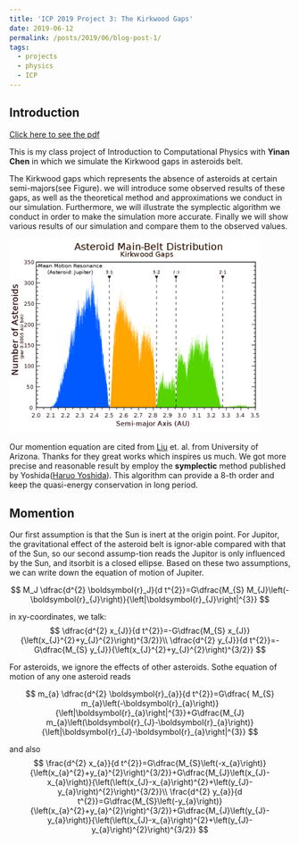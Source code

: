 ```yaml
---
title: 'ICP 2019 Project 3: The Kirkwood Gaps'
date: 2019-06-12
permalink: /posts/2019/06/blog-post-1/
tags:
  - projects
  - physics
  - ICP
---
```

## Introduction
[Click here to see the pdf](..\files\Project_3.pdf)

This is my class project of Introduction to Computational Physics with **Yinan Chen** in which we simulate the Kirkwood gaps in asteroids belt.

The Kirkwood gaps which represents the absence of asteroids at certain semi-majors(see Figure). we will introduce some observed results of these gaps, as well as the theoretical method and approximations we conduct in our simulation. Furthermore, we will illustrate the symplectic algorithm we conduct in order to make the simulation more accurate. Finally we will show various results of our simulation and compare them to the observed values.

<img src="../images/2019_post_images/1024px-Kirkwood_Gaps.svg.png" width="450">


Our momention equation are cited from [Liu](http://www.u.arizona.edu/~dpsaltis/Phys305/liuetal.pdf) et. al. from University of Arizona. Thanks for they great works which inspires us much. We got more precise and reasonable result by employ the **symplectic** method published by Yoshida([Haruo Yoshida](https://www.sciencedirect.com/science/article/abs/pii/0375960190900923)). This algorithm can provide a 8-th order and keep the quasi-energy conservation in long period.

## Momention
 Our first assumption is that the Sun is inert at the origin point. For Jupitor, the gravitational effect of the asteroid belt is ignor-able compared with that of the Sun, so our second assump-tion reads the Jupitor is only influenced by the Sun, and itsorbit is a closed ellipse. Based on these two assumptions, we can write down the equation of motion of Jupiter.

$$
M_J \dfrac{d^{2} \boldsymbol{r}_J}{d t^{2}}=G\dfrac{M_{S} M_{J}\left(-\boldsymbol{r}_{J}\right)}{\left|\boldsymbol{r}_{J}\right|^{3}}
$$

in xy-coordinates, we talk:
$$
\dfrac{d^{2} x_{J}}{d t^{2}}=-G\dfrac{M_{S} x_{J}}{\left(x_{J}^{2}+y_{J}^{2}\right)^{3/2}}\\
\dfrac{d^{2} y_{J}}{d t^{2}}=-G\dfrac{M_{S} y_{J}}{\left(x_{J}^{2}+y_{J}^{2}\right)^{3/2}}
$$

For asteroids, we ignore the effects of other asteroids.  Sothe equation of motion of any one asteroid reads

$$
m_{a} \dfrac{d^{2} \boldsymbol{r}_{a}}{d t^{2}}=G\dfrac{ M_{S} m_{a}\left(-\boldsymbol{r}_{a}\right)}{\left|\boldsymbol{r}_{a}\right|^{3}}+G\dfrac{M_{J} m_{a}\left(\boldsymbol{r}_{J}-\boldsymbol{r}_{a}\right)}{\left|\boldsymbol{r}_{J}-\boldsymbol{r}_{a}\right|^{3}}
$$

and also
$$
\frac{d^{2} x_{a}}{d t^{2}}=G\dfrac{M_{S}\left(-x_{a}\right)}{\left(x_{a}^{2}+y_{a}^{2}\right)^{3/2}}+G\dfrac{M_{J}\left(x_{J}-x_{a}\right)}{\left(\left(x_{J}-x_{a}\right)^{2}+\left(y_{J}-y_{a}\right)^{2}\right)^{3/2}}\\
\frac{d^{2} y_{a}}{d t^{2}}=G\dfrac{M_{S}\left(-y_{a}\right)}{\left(x_{a}^{2}+y_{a}^{2}\right)^{3/2}}+G\dfrac{M_{J}\left(y_{J}-y_{a}\right)}{\left(\left(x_{J}-x_{a}\right)^{2}+\left(y_{J}-y_{a}\right)^{2}\right)^{3/2}}
$$

